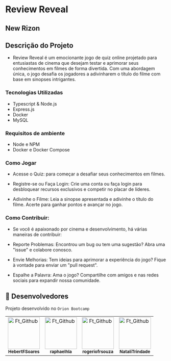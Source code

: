 # Review Reveal 
## New Rizon

## Descrição do Projeto
- Review Reveal é um emocionante jogo de quiz online projetado para entusiastas de cinema que desejam testar e aprimorar seus conhecimentos em filmes de forma divertida. Com uma abordagem única, o jogo desafia os jogadores a adivinharem o título do filme com base em sinopses intrigantes.

### Tecnologias Utilizadas
- Typescript & Node.js
- Express.js
- Docker
- MySQL

  
### Requisitos de ambiente
- Node e NPM
- Docker e Docker Compose


### Como Jogar
- Acesse o Quiz: para começar a desafiar seus conhecimentos em filmes.

- Registre-se ou Faça Login: Crie uma conta ou faça login para desbloquear recursos exclusivos e competir no placar de líderes.

- Adivinhe o Filme: Leia a sinopse apresentada e adivinhe o título do filme. Acerte para ganhar pontos e avançar no jogo.

### Como Contribuir:
- Se você é apaixonado por cinema e desenvolvimento, há várias maneiras de contribuir:

- Reporte Problemas: Encontrou um bug ou tem uma sugestão? Abra uma "issue" e colabore conosco.

- Envie Melhorias: Tem ideias para aprimorar a experiência do jogo? Fique à vontade para enviar um "pull request".

- Espalhe a Palavra: Ama o jogo? Compartilhe com amigos e nas redes sociais para expandir nossa comunidade.


## 🤝 Desenvolvedores

Projeto desenvolvido no `Orion Bootcamp`

<table>
  <tr>
    <td align="center">
      <a href="#" title="Hebert">
        <img src="https://avatars.githubusercontent.com/u/88061348?s=400&u=0f256aaecccd77a0d09b4b04b6a7f42e95729fbd&v=4" width="100px;" alt="Ft_Github"/><br>
        <sub>
          <b>HebertFSoares</b>
        </sub>
      </a>
    </td>
    <td align="center">
      <a href="#" title="raphaelhla">
        <img src="https://avatars.githubusercontent.com/u/49730606?v=4" width="100px;" alt="Ft_Github"/><br>
        <sub>
          <b>raphaelhla</b>
        </sub>
      </a>
    </td>
     <td align="center">
      <a href="#" title="rogeriofrsouza">
        <img src="https://avatars.githubusercontent.com/u/77423511?v=44" width="100px;" alt="Ft_Github"/><br>
        <sub>
          <b>rogeriofrsouza</b>
        </sub>
      </a>
    </td>
     <td align="center">
      <a href="#" title="NataliTrindade">
        <img src="https://avatars.githubusercontent.com/u/116226810?v=4" width="100px;" alt="Ft_Github"/><br>
        <sub>
          <b>NataliTrindade</b>
        </sub>
      </a>
    </td>
  </tr>
  
</table>

